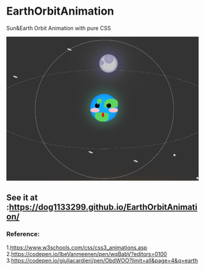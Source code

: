 # EarthOrbitAnimation
Sun&amp;Earth Orbit Animation with pure CSS

![EarthOrbitAnimation](src/EarthOrbitAnimation.png)

## See it at :https://dog1133299.github.io/EarthOrbitAnimation/

### Reference:
1.https://www.w3schools.com/css/css3_animations.asp
2.https://codepen.io/IbeVanmeenen/pen/wqBabV?editors=0100
3.https://codepen.io/giuliacardieri/pen/ObdWOO?limit=all&page=4&q=earth
